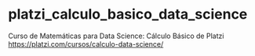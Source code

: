 # platzi_calculo_basico_data_science
Curso de Matemáticas para Data Science: Cálculo Básico de Platzi https://platzi.com/cursos/calculo-data-science/
